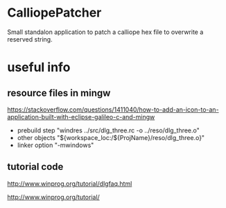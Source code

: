 # CalliopePatcher
Small standalon application to patch a calliope hex file to overwrite a reserved string.

# useful info

## resource files in mingw

https://stackoverflow.com/questions/1411040/how-to-add-an-icon-to-an-application-built-with-eclipse-galileo-c-and-mingw

* prebuild step "windres ../src/dlg_three.rc -o ../reso/dlg_three.o"
* other objects "${workspace_loc:/${ProjName}/reso/dlg_three.o}"
* linker option "-mwindows"

## tutorial code

http://www.winprog.org/tutorial/dlgfaq.html

http://www.winprog.org/tutorial/



